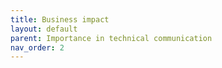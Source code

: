 ```yaml
---
title: Business impact
layout: default
parent: Importance in technical communication
nav_order: 2
---
```

